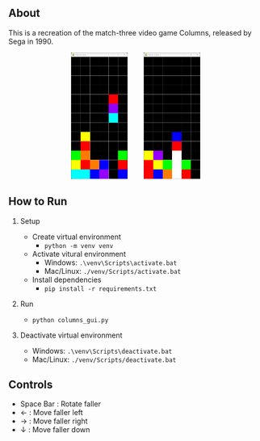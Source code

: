 ## About

This is a recreation of the match-three video game Columns, released by Sega in 1990. 

<div align="center">  
    <img src="images/gameplay.png" height="250"/>
    &nbsp;&nbsp;&nbsp;&nbsp;&nbsp;&nbsp;
    <img src="images/gameplay2.png" height="250"/>
</div>

## How to Run

1. Setup
    - Create virtual environment
        - `python -m venv venv`
    - Activate vitural environment
        - Windows: `.\venv\Scripts\activate.bat`
        - Mac/Linux: `./venv/Scripts/activate.bat`
    - Install dependencies
        - `pip install -r requirements.txt`

2. Run
    - `python columns_gui.py`

3. Deactivate virtual environment
    - Windows: `.\venv\Scripts\deactivate.bat`
    - Mac/Linux: `./venv/Scripts/deactivate.bat`


## Controls

- Space Bar : Rotate faller
- $\leftarrow$ : Move faller left
- $\rightarrow$ : Move faller right
- $\downarrow$ : Move faller down
